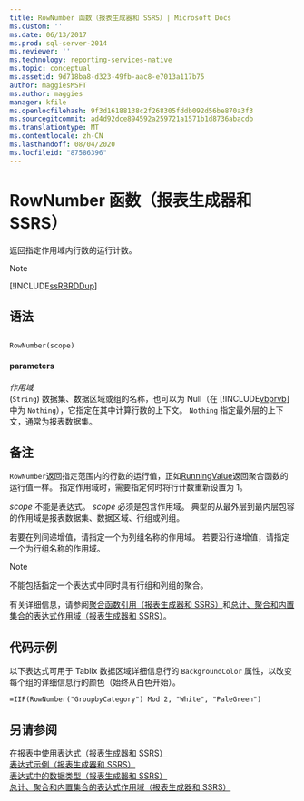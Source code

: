 ```yaml
---
title: RowNumber 函数（报表生成器和 SSRS）| Microsoft Docs
ms.custom: ''
ms.date: 06/13/2017
ms.prod: sql-server-2014
ms.reviewer: ''
ms.technology: reporting-services-native
ms.topic: conceptual
ms.assetid: 9d718ba8-d323-49fb-aac8-e7013a117b75
author: maggiesMSFT
ms.author: maggies
manager: kfile
ms.openlocfilehash: 9f3d16188138c2f268305fddb092d56be870a3f3
ms.sourcegitcommit: ad4d92dce894592a259721a1571b1d8736abacdb
ms.translationtype: MT
ms.contentlocale: zh-CN
ms.lasthandoff: 08/04/2020
ms.locfileid: "87586396"
---
```

# <a name="rownumber-function-report-builder-and-ssrs"></a>RowNumber 函数（报表生成器和 SSRS）
  返回指定作用域内行数的运行计数。  
  
> [!NOTE]  
>  [!INCLUDE[ssRBRDDup](../../includes/ssrbrddup-md.md)]  
  
## <a name="syntax"></a>语法  
  
```  
  
RowNumber(scope)  
```  
  
#### <a name="parameters"></a>parameters  
 *作用域*  
 (`String`) 数据集、数据区域或组的名称，也可以为 Null（在 [!INCLUDE[vbprvb](../../includes/vbprvb-md.md)] 中为 `Nothing`），它指定在其中计算行数的上下文。 `Nothing` 指定最外层的上下文，通常为报表数据集。  
  
## <a name="remarks"></a>备注  
 `RowNumber`返回指定范围内的行数的运行值，正如[RunningValue](report-builder-functions-runningvalue-function.md)返回聚合函数的运行值一样。 指定作用域时，需要指定何时将行计数重新设置为 1。  
  
 *scope* 不能是表达式。 *scope* 必须是包含作用域。 典型的从最外层到最内层包容的作用域是报表数据集、数据区域、行组或列组。  
  
 若要在列间递增值，请指定一个为列组名称的作用域。 若要沿行递增值，请指定一个为行组名称的作用域。  
  
> [!NOTE]  
>  不能包括指定一个表达式中同时具有行组和列组的聚合。  
  
 有关详细信息，请参阅[聚合函数引用（报表生成器和 SSRS）](report-builder-functions-aggregate-functions-reference.md)和[总计、聚合和内置集合的表达式作用域（报表生成器和 SSRS）](expression-scope-for-totals-aggregates-and-built-in-collections.md)。  
  
## <a name="code-example"></a>代码示例  
 以下表达式可用于 Tablix 数据区域详细信息行的 `BackgroundColor` 属性，以改变每个组的详细信息行的颜色（始终从白色开始）。  
  
```  
=IIF(RowNumber("GroupbyCategory") Mod 2, "White", "PaleGreen")  
```  
  
## <a name="see-also"></a>另请参阅  
 [在报表中使用表达式（报表生成器和 SSRS）](expression-uses-in-reports-report-builder-and-ssrs.md)   
 [表达式示例（报表生成器和 SSRS）](expression-examples-report-builder-and-ssrs.md)   
 [表达式中的数据类型（报表生成器和 SSRS）](expressions-report-builder-and-ssrs.md)   
 [总计、聚合和内置集合的表达式作用域（报表生成器和 SSRS）](expression-scope-for-totals-aggregates-and-built-in-collections.md)  
  
  
